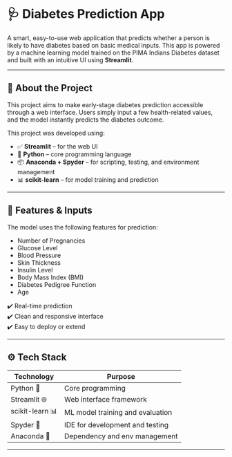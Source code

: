 # 🩺 Diabetes Prediction App

A smart, easy-to-use web application that predicts whether a person is likely to have diabetes based on basic medical inputs. This app is powered by a machine learning model trained on the PIMA Indians Diabetes dataset and built with an intuitive UI using **Streamlit**.

---

## 📌 About the Project

This project aims to make early-stage diabetes prediction accessible through a web interface. Users simply input a few health-related values, and the model instantly predicts the diabetes outcome.

This project was developed using:

- ✅ **Streamlit** – for the web UI  
- 🐍 **Python** – core programming language  
- 📦 **Anaconda + Spyder** – for scripting, testing, and environment management  
- 📊 **scikit-learn** – for model training and prediction

---

## 🔢 Features & Inputs

The model uses the following features for prediction:

- Number of Pregnancies  
- Glucose Level  
- Blood Pressure  
- Skin Thickness  
- Insulin Level  
- Body Mass Index (BMI)  
- Diabetes Pedigree Function  
- Age  

✔️ Real-time prediction  
✔️ Clean and responsive interface  
✔️ Easy to deploy or extend

---

## ⚙️ Tech Stack

| Technology        | Purpose                         |
|------------------|----------------------------------|
| Python 🐍         | Core programming                 |
| Streamlit 🌐       | Web interface framework          |
| scikit-learn 📊    | ML model training and evaluation |
| Spyder 🧪         | IDE for development and testing  |
| Anaconda 🧰       | Dependency and env management    |

---

